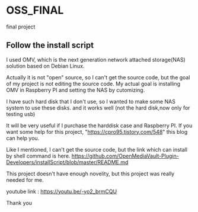# OSS_FINAL
final project

## Follow the install script
I used OMV, which is the next generation network attached storage(NAS) solution based on Debian Linux.

Actually it is not "open" source, so I can't get the source code, but the goal of my project is not editing the source code. 
My actual goal is installing OMV in Raspberry PI and setting the NAS by cutomizing. 

I have such hard disk that I don't use, so I wanted to make some NAS system to use these disks.
and it works well (not the hard disk,now only for testing usb)

It will be very useful if I purchase the harddisk case and Raspberry PI. 
If you want some help for this project, "https://cpro95.tistory.com/548" this blog can help you. 

Like I mentioned, I can't get the source code, but the link which can install by shell command is here. 
https://github.com/OpenMediaVault-Plugin-Developers/installScript/blob/master/README.md

This project doesn't have enough novelity, but this project was really needed for me. 

youtube link : https://youtu.be/-yo2_brmCQU

Thank you

